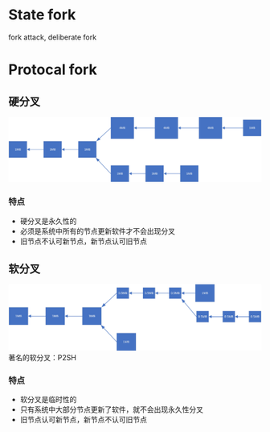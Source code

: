 # State fork
fork attack, deliberate fork
# Protocal fork
## 硬分叉
![硬分叉](https://github.com/xielizyh/BlockChain/blob/main/image/%E7%A1%AC%E5%88%86%E5%8F%89.jpg)
### 特点
* 硬分叉是永久性的
* 必须是系统中所有的节点更新软件才不会出现分叉
* 旧节点不认可新节点，新节点认可旧节点
## 软分叉
![软分叉](https://github.com/xielizyh/BlockChain/blob/main/image/%E8%BD%AF%E5%88%86%E5%8F%89.jpg)
著名的软分叉：P2SH
### 特点
* 软分叉是临时性的
* 只有系统中大部分节点更新了软件，就不会出现永久性分叉
* 旧节点认可新节点，新节点不认可旧节点